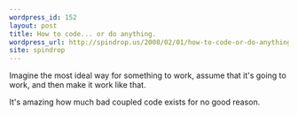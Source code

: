 ```yaml
---
wordpress_id: 152
layout: post
title: How to code... or do anything.
wordpress_url: http://spindrop.us/2008/02/01/how-to-code-or-do-anything/
site: spindrop
---
```

Imagine the most ideal way for something to work, assume that it's going to work, and then make it work like that.

It's amazing how much bad coupled code exists for no good reason.
